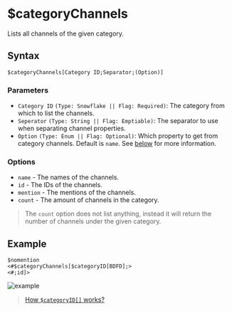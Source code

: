 # $categoryChannels
Lists all channels of the given category.

## Syntax
```
$categoryChannels[Category ID;Separator;(Option)]
```

### Parameters
- `Category ID` `(Type: Snowflake || Flag: Required)`: The category from which to list the channels. 
- `Seperator` `(Type: String || Flag: Emptiable)`: The separator to use when separating channel properties.
- `Option` `(Type: Enum || Flag: Optional)`: Which property to get from category channels. Default  is `name`. See [below](#options) for more information.

### Options
- `name` - The names of the channels.
- `id` - The IDs of the channels.
- `mention` - The mentions of the channels.
- `count` - The amount of channels in the category.

> The `count` option does not list anything, instead it will return the number of channels under the given category.

## Example
```
$nomention
<#$categoryChannels[$categoryID[BDFD];>
<#;id]>
```
![example](https://user-images.githubusercontent.com/113303649/212550851-a3a87e0e-9393-4e38-9f87-921034ea69a7.png)

> [How `$categoryID[]` works?](./categoryID.md)
